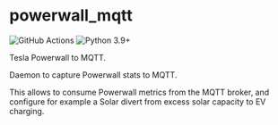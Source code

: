 # powerwall_mqtt
![GitHub Actions](https://github.com/larroy/powerwall_mqtt/workflows/Python%20package/badge.svg)
![Python 3.9+](https://img.shields.io/badge/python-3.9+-blue.svg?style=flat)

Tesla Powerwall to MQTT.

Daemon to capture Powerwall stats to MQTT.

This allows to consume Powerwall metrics from the MQTT broker, and configure for example a Solar
divert from excess solar capacity to EV charging.
